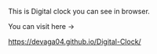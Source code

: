 This is Digital clock you can see in browser.

You can visit here ->

https://devaga04.github.io/Digital-Clock/
